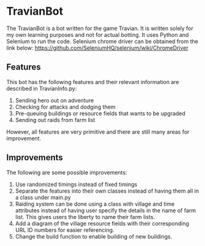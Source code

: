 
# TravianBot #

The TravianBot is a bot written for the game Travian.
It is written solely for my own learning purposes and not for actual botting.
It uses Python and Selenium to run the code.
Selenium chrome driver can be obtained from the link below:
https://github.com/SeleniumHQ/selenium/wiki/ChromeDriver

## Features ##
This bot has the following features and their relevant information are described in TravianInfo.py:
1. Sending hero out on adventure
2. Checking for attacks and dodging them
3. Pre-queuing buildings or resource fields that wants to be upgraded
4. Sending out raids from farm list

However, all features are very primitive and there are still many areas for improvement.

## Improvements ##
The following are some possible improvements:
1. Use randomized timings instead of fixed timings
2. Separate the features into their own classes instead of having them all in a class under main.py
3. Raiding system can be done using a class with village and time attributes instead of having user specify the details in the name of farm list. This gives users the liberty to name their farm lists.
4. Add a diagram of the village resource fields with their corresponding URL ID numbers for easier referencing.
5. Change the build function to enable building of new buildings.
